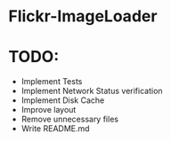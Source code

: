 # Flickr-ImageLoader

# TODO:
- Implement Tests
- Implement Network Status verification
- Implement Disk Cache
- Improve layout
- Remove unnecessary files 
- Write README.md